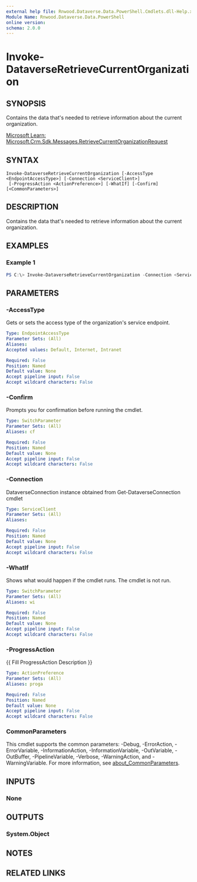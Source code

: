 ```yaml
---
external help file: Rnwood.Dataverse.Data.PowerShell.Cmdlets.dll-Help.xml
Module Name: Rnwood.Dataverse.Data.PowerShell
online version:
schema: 2.0.0
---
```


# Invoke-DataverseRetrieveCurrentOrganization

## SYNOPSIS
Contains the data that's needed to retrieve information about the current organization.

[Microsoft Learn: Microsoft.Crm.Sdk.Messages.RetrieveCurrentOrganizationRequest](https://learn.microsoft.com/en-us/dotnet/api/microsoft.crm.sdk.messages.RetrieveCurrentOrganizationRequest?view=dataverse-sdk-latest)

## SYNTAX

```
Invoke-DataverseRetrieveCurrentOrganization [-AccessType <EndpointAccessType>] [-Connection <ServiceClient>]
 [-ProgressAction <ActionPreference>] [-WhatIf] [-Confirm] [<CommonParameters>]
```

## DESCRIPTION
Contains the data that's needed to retrieve information about the current organization.

## EXAMPLES

### Example 1
```powershell
PS C:\> Invoke-DataverseRetrieveCurrentOrganization -Connection <ServiceClient> -AccessType <EndpointAccessType>
```

## PARAMETERS

### -AccessType
Gets or sets the access type of the organization's service endpoint.

```yaml
Type: EndpointAccessType
Parameter Sets: (All)
Aliases:
Accepted values: Default, Internet, Intranet

Required: False
Position: Named
Default value: None
Accept pipeline input: False
Accept wildcard characters: False
```

### -Confirm
Prompts you for confirmation before running the cmdlet.

```yaml
Type: SwitchParameter
Parameter Sets: (All)
Aliases: cf

Required: False
Position: Named
Default value: None
Accept pipeline input: False
Accept wildcard characters: False
```

### -Connection
DataverseConnection instance obtained from Get-DataverseConnection cmdlet

```yaml
Type: ServiceClient
Parameter Sets: (All)
Aliases:

Required: False
Position: Named
Default value: None
Accept pipeline input: False
Accept wildcard characters: False
```

### -WhatIf
Shows what would happen if the cmdlet runs. The cmdlet is not run.

```yaml
Type: SwitchParameter
Parameter Sets: (All)
Aliases: wi

Required: False
Position: Named
Default value: None
Accept pipeline input: False
Accept wildcard characters: False
```

### -ProgressAction
{{ Fill ProgressAction Description }}

```yaml
Type: ActionPreference
Parameter Sets: (All)
Aliases: proga

Required: False
Position: Named
Default value: None
Accept pipeline input: False
Accept wildcard characters: False
```

### CommonParameters
This cmdlet supports the common parameters: -Debug, -ErrorAction, -ErrorVariable, -InformationAction, -InformationVariable, -OutVariable, -OutBuffer, -PipelineVariable, -Verbose, -WarningAction, and -WarningVariable. For more information, see [about_CommonParameters](http://go.microsoft.com/fwlink/?LinkID=113216).

## INPUTS

### None
## OUTPUTS

### System.Object
## NOTES

## RELATED LINKS

